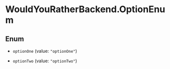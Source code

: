 # WouldYouRatherBackend.OptionEnum

## Enum


* `optionOne` (value: `"optionOne"`)

* `optionTwo` (value: `"optionTwo"`)


